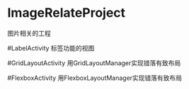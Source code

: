 # ImageRelateProject
图片相关的工程

#LabelActivity 标签功能的视图

#GridLayoutActivity 用GridLayoutManager实现错落有致布局

#FlexboxActivity 用FlexboxLayoutManager实现错落有致布局

